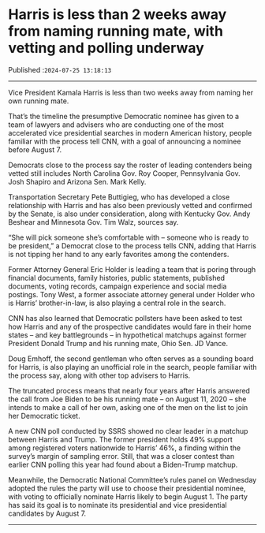 # Harris is less than 2 weeks away from naming running mate, with vetting and polling underway

Published :`2024-07-25 13:18:13`

---

Vice President Kamala Harris is less than two weeks away from naming her own running mate.

That’s the timeline the presumptive Democratic nominee has given to a team of lawyers and advisers who are conducting one of the most accelerated vice presidential searches in modern American history, people familiar with the process tell CNN, with a goal of announcing a nominee before August 7.

Democrats close to the process say the roster of leading contenders being vetted still includes North Carolina Gov. Roy Cooper, Pennsylvania Gov. Josh Shapiro and Arizona Sen. Mark Kelly.

Transportation Secretary Pete Buttigieg, who has developed a close relationship with Harris and has also been previously vetted and confirmed by the Senate, is also under consideration, along with Kentucky Gov. Andy Beshear and Minnesota Gov. Tim Walz, sources say.

“She will pick someone she’s comfortable with – someone who is ready to be president,” a Democrat close to the process tells CNN, adding that Harris is not tipping her hand to any early favorites among the contenders.

Former Attorney General Eric Holder is leading a team that is poring through financial documents, family histories, public statements, published documents, voting records, campaign experience and social media postings. Tony West, a former associate attorney general under Holder who is Harris’ brother-in-law, is also playing a central role in the search.

CNN has also learned that Democratic pollsters have been asked to test how Harris and any of the prospective candidates would fare in their home states – and key battlegrounds – in hypothetical matchups against former President Donald Trump and his running mate, Ohio Sen. JD Vance.

Doug Emhoff, the second gentleman who often serves as a sounding board for Harris, is also playing an unofficial role in the search, people familiar with the process say, along with other top advisers to Harris.

The truncated process means that nearly four years after Harris answered the call from Joe Biden to be his running mate – on August 11, 2020 – she intends to make a call of her own, asking one of the men on the list to join her Democratic ticket.

A new CNN poll conducted by SSRS showed no clear leader in a matchup between Harris and Trump. The former president holds 49% support among registered voters nationwide to Harris’ 46%, a finding within the survey’s margin of sampling error. Still, that was a closer contest than earlier CNN polling this year had found about a Biden-Trump matchup.

Meanwhile, the Democratic National Committee’s rules panel on Wednesday adopted the rules the party will use to choose their presidential nominee, with voting to officially nominate Harris likely to begin August 1. The party has said its goal is to nominate its presidential and vice presidential candidates by August 7.

---

